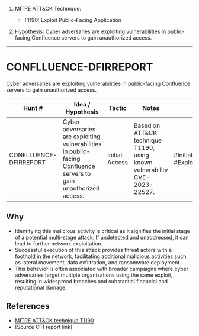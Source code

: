 1. MITRE ATT&CK Technique:
   - T1190: Exploit Public-Facing Application

2. Hypothesis: Cyber adversaries are exploiting vulnerabilities in public-facing Confluence servers to gain unauthorized access.

---

# CONFLLUENCE-DFIRREPORT
Cyber adversaries are exploiting vulnerabilities in public-facing Confluence servers to gain unauthorized access.

| Hunt #       | Idea / Hypothesis                                                      | Tactic         | Notes                                      | Tags                           | Submitter                                   |
|--------------|-------------------------------------------------------------------------|----------------|--------------------------------------------|--------------------------------|---------------------------------------------|
| CONFLLUENCE-DFIRREPORT    | Cyber adversaries are exploiting vulnerabilities in public-facing Confluence servers to gain unauthorized access. | Initial Access | Based on ATT&CK technique T1190, using known vulnerability CVE-2023-22527. | #InitialAccess #T1190 #ExploitPublicFacingApplication | [hearth-auto-intel](https://github.com/THORCollective/HEARTH) |

## Why
- Identifying this malicious activity is critical as it signifies the initial stage of a potential multi-stage attack. If undetected and unaddressed, it can lead to further network exploitation.
- Successful execution of this attack provides threat actors with a foothold in the network, facilitating additional malicious activities such as lateral movement, data exfiltration, and ransomware deployment.
- This behavior is often associated with broader campaigns where cyber adversaries target multiple organizations using the same exploit, resulting in widespread breaches and substantial financial and reputational damage.

## References
- [MITRE ATT&CK technique T1190](https://attack.mitre.org/techniques/T1190/)
- [Source CTI report link]